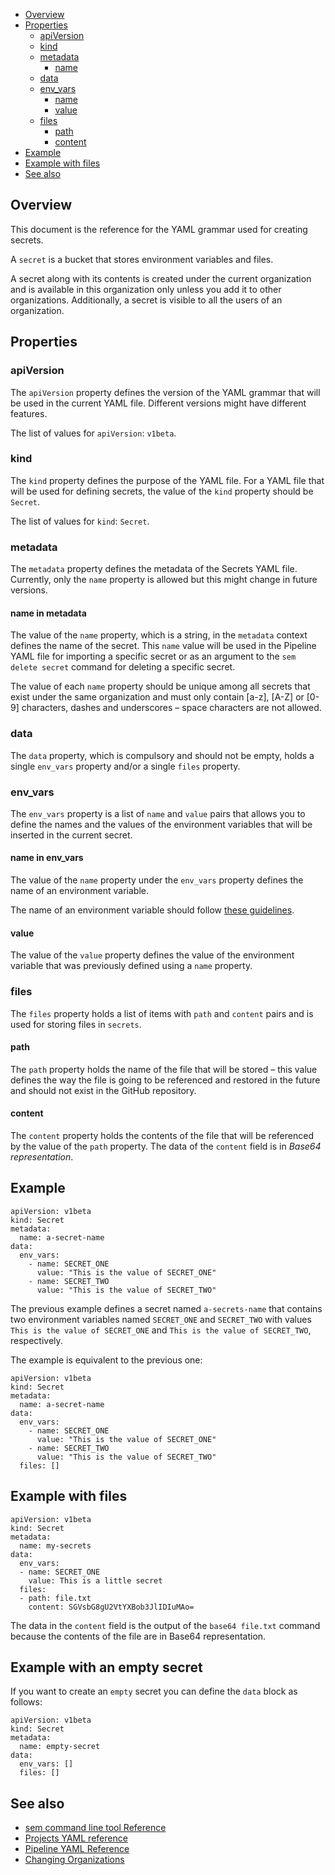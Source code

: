 * [Overview](#overview)
* [Properties](#properties)
   * [apiVersion](#apiversion)
   * [kind](#kind)
   * [metadata](#metadata)
      * [name](#name-in-metadata)
   * [data](#data)
   * [env_vars](#env_vars)
      * [name](#name-in-env_vars)
      * [value](#value)
    * [files](#files)
	  * [path](#path)
	  * [content](#content)
* [Example](#example)
* [Example with files](#example-with-files)
* [See also](#see-also)

## Overview

This document is the reference for the YAML grammar used for creating secrets.

A `secret` is a bucket that stores environment variables and files.

A secret along with its contents is created under the current organization and
is available in this organization only unless you add it to other
organizations. Additionally, a secret is visible to all the users of an
organization.

## Properties


### apiVersion

The `apiVersion` property defines the version of the YAML grammar that will be
used in the current YAML file. Different versions might have different
features.

The list of values for `apiVersion`: `v1beta`.

### kind

The `kind` property defines the purpose of the YAML file. For a YAML file that
will be used for defining secrets, the value of the `kind` property should
be `Secret`.

The list of values for `kind`: `Secret`.

### metadata

The `metadata` property defines the metadata of the Secrets YAML file.
Currently, only the `name` property is allowed but this might change
in future versions.

#### name in metadata

The value of the `name` property, which is a string, in the `metadata` context
defines the name of the secret. This `name` value will be used in
the Pipeline YAML file for importing a specific secret or as an
argument to the `sem delete secret` command for deleting a specific secret.

The value of each `name` property should be unique among all secrets
that exist under the same organization and must only contain [a-z], [A-Z] or [0-9] characters,
dashes and underscores – space characters are not allowed.

### data

The `data` property, which is compulsory and should not be empty, holds a
single `env_vars` property and/or a single `files` property.

### env_vars

The `env_vars` property is a list of `name` and `value` pairs that allows you
to define the names and the values of the environment variables that will be
inserted in the current secret.

#### name in env_vars

The value of the `name` property under the `env_vars` property defines the
name of an environment variable.

The name of an environment variable should follow
[these guidelines](http://pubs.opengroup.org/onlinepubs/000095399/basedefs/xbd_chap08.html).

#### value

The value of the `value` property defines the value of the environment variable
that was previously defined using a `name` property.

### files

The `files` property holds a list of items with `path` and `content` pairs and
is used for storing files in `secrets`.

#### path

The `path` property holds the name of the file that will be stored – this
value defines the way the file is going to be referenced and restored in the
future and should not exist in the GitHub repository.

#### content

The `content` property holds the contents of the file that will be referenced
by the value of the `path` property. The data of the `content` field is in
*Base64 representation*.

## Example

    apiVersion: v1beta
    kind: Secret
    metadata:
      name: a-secret-name
    data:
      env_vars:
        - name: SECRET_ONE
          value: "This is the value of SECRET_ONE"
        - name: SECRET_TWO
          value: "This is the value of SECRET_TWO"

The previous example defines a secret named `a-secrets-name`
that contains two environment variables named `SECRET_ONE` and
`SECRET_TWO` with values `This is the value of SECRET_ONE` and
`This is the value of SECRET_TWO`, respectively.

The example is equivalent to the previous one:

    apiVersion: v1beta
    kind: Secret
    metadata:
      name: a-secret-name
    data:
      env_vars:
        - name: SECRET_ONE
          value: "This is the value of SECRET_ONE"
        - name: SECRET_TWO
          value: "This is the value of SECRET_TWO"
	  files: []

## Example with files

	apiVersion: v1beta
	kind: Secret
	metadata:
	  name: my-secrets
	data:
	  env_vars:
	  - name: SECRET_ONE
	    value: This is a little secret
	  files:
	  - path: file.txt
	    content: SGVsbG8gU2VtYXBob3JlIDIuMAo=

The data in the `content` field is the output of the `base64 file.txt` command
because the contents of the file are in Base64 representation.

## Example with an empty secret

If you want to create an `empty` secret you can define the `data` block as
follows:

	apiVersion: v1beta
	kind: Secret
	metadata:
	  name: empty-secret
	data:
	  env_vars: []
	  files: []

## See also

* [sem command line tool Reference](https://docs.semaphoreci.com/article/53-sem-reference)
* [Projects YAML reference](https://docs.semaphoreci.com/article/52-projects-yaml-reference)
* [Pipeline YAML Reference](https://docs.semaphoreci.com/article/50-pipeline-yaml)
* [Changing Organizations](https://docs.semaphoreci.com/article/29-changing-organizations)